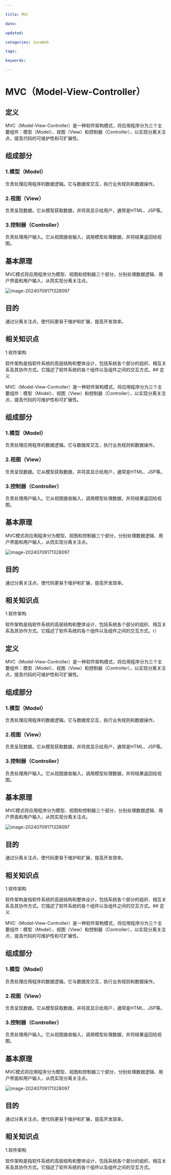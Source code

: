 ```yaml
---

title: MVC

date: 

updated: 

categories: JavaWeb

tags: 

keywords: 

---
```

# MVC（Model-View-Controller）

## 定义

MVC（Model-View-Controller）是一种软件架构模式，将应用程序分为三个主要组件：模型（Model）、视图（View）和控制器（Controller），以实现分离关注点，提高代码的可维护性和可扩展性。

## 组成部分

### 1.模型（Model）

负责处理应用程序的数据逻辑。它与数据库交互，执行业务规则和数据操作。

### 2.视图（View）

负责呈现数据。它从模型获取数据，并将其显示给用户，通常是HTML、JSP等。

### 3.控制器（Controller）

负责处理用户输入。它从视图接收输入，调用模型处理数据，并将结果返回给视图。

## 基本原理

MVC模式将应用程序分为模型、视图和控制器三个部分，分别处理数据逻辑、用户界面和用户输入，从而实现分离关注点。

![image-20240709171328097](./../TyporaImage/image-20240709171328097.png)

## 目的

通过分离关注点，使代码更易于维护和扩展，提高开发效率。

## 相关知识点

1.软件架构

软件架构是指软件系统的高层结构和整体设计，包括系统各个部分的组织、相互关系及其协作方式。它描述了软件系统的各个组件以及组件之间的交互方式。## 定义

MVC（Model-View-Controller）是一种软件架构模式，将应用程序分为三个主要组件：模型（Model）、视图（View）和控制器（Controller），以实现分离关注点，提高代码的可维护性和可扩展性。

## 组成部分

### 1.模型（Model）

负责处理应用程序的数据逻辑。它与数据库交互，执行业务规则和数据操作。

### 2.视图（View）

负责呈现数据。它从模型获取数据，并将其显示给用户，通常是HTML、JSP等。

### 3.控制器（Controller）

负责处理用户输入。它从视图接收输入，调用模型处理数据，并将结果返回给视图。

## 基本原理

MVC模式将应用程序分为模型、视图和控制器三个部分，分别处理数据逻辑、用户界面和用户输入，从而实现分离关注点。

![image-20240709171328097](./../TyporaImage/image-20240709171328097.png)

## 目的

通过分离关注点，使代码更易于维护和扩展，提高开发效率。

## 相关知识点

1.软件架构

软件架构是指软件系统的高层结构和整体设计，包括系统各个部分的组织、相互关系及其协作方式。它描述了软件系统的各个组件以及组件之间的交互方式。r）

## 定义

MVC（Model-View-Controller）是一种软件架构模式，将应用程序分为三个主要组件：模型（Model）、视图（View）和控制器（Controller），以实现分离关注点，提高代码的可维护性和可扩展性。

## 组成部分

### 1.模型（Model）

负责处理应用程序的数据逻辑。它与数据库交互，执行业务规则和数据操作。

### 2.视图（View）

负责呈现数据。它从模型获取数据，并将其显示给用户，通常是HTML、JSP等。

### 3.控制器（Controller）

负责处理用户输入。它从视图接收输入，调用模型处理数据，并将结果返回给视图。

## 基本原理

MVC模式将应用程序分为模型、视图和控制器三个部分，分别处理数据逻辑、用户界面和用户输入，从而实现分离关注点。

![image-20240709171328097](./../TyporaImage/image-20240709171328097.png)

## 目的

通过分离关注点，使代码更易于维护和扩展，提高开发效率。

## 相关知识点

1.软件架构

软件架构是指软件系统的高层结构和整体设计，包括系统各个部分的组织、相互关系及其协作方式。它描述了软件系统的各个组件以及组件之间的交互方式。## 定义

MVC（Model-View-Controller）是一种软件架构模式，将应用程序分为三个主要组件：模型（Model）、视图（View）和控制器（Controller），以实现分离关注点，提高代码的可维护性和可扩展性。

## 组成部分

### 1.模型（Model）

负责处理应用程序的数据逻辑。它与数据库交互，执行业务规则和数据操作。

### 2.视图（View）

负责呈现数据。它从模型获取数据，并将其显示给用户，通常是HTML、JSP等。

### 3.控制器（Controller）

负责处理用户输入。它从视图接收输入，调用模型处理数据，并将结果返回给视图。

## 基本原理

MVC模式将应用程序分为模型、视图和控制器三个部分，分别处理数据逻辑、用户界面和用户输入，从而实现分离关注点。

![image-20240709171328097](./../TyporaImage/image-20240709171328097.png)

## 目的

通过分离关注点，使代码更易于维护和扩展，提高开发效率。

## 相关知识点

1.软件架构

软件架构是指软件系统的高层结构和整体设计，包括系统各个部分的组织、相互关系及其协作方式。它描述了软件系统的各个组件以及组件之间的交互方式。